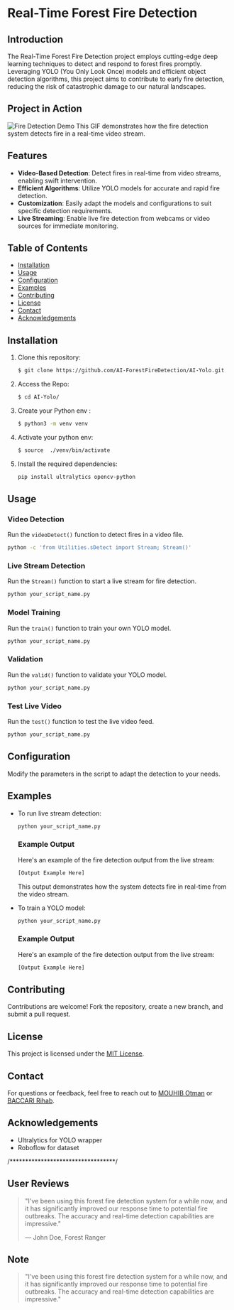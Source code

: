 




# Real-Time Forest Fire Detection
   ## Introduction

The Real-Time Forest Fire Detection project employs cutting-edge deep learning techniques to detect and respond to forest fires promptly. Leveraging YOLO (You Only Look Once) models and efficient object detection algorithms, this project aims to contribute to early fire detection, reducing the risk of catastrophic damage to our natural landscapes.

   ## Project in Action
   ![Fire Detection Demo](2.mp4_out.gif)
   This GIF demonstrates how the fire detection system detects fire in a real-time video stream.
 

## Features

- **Video-Based Detection**: Detect fires in real-time from video streams, enabling swift intervention.
- **Efficient Algorithms**: Utilize YOLO models for accurate and rapid fire detection.
- **Customization**: Easily adapt the models and configurations to suit specific detection requirements.
- **Live Streaming**: Enable live fire detection from webcams or video sources for immediate monitoring.


## Table of Contents

- [Installation](#installation)
- [Usage](#usage)
- [Configuration](#configuration)
- [Examples](#examples)
- [Contributing](#contributing)
- [License](#license)
- [Contact](#contact)
- [Acknowledgements](#acknowledgements)

## Installation

1. Clone this repository:
   ```sh
   $ git clone https://github.com/AI-ForestFireDetection/AI-Yolo.git
   ```
2. Access the Repo:
   ```sh
   $ cd AI-Yolo/
   ```
3. Create your Python env :
   ```sh
   $ python3 -m venv venv
   ```
4. Activate your python env:
   ```sh
   $ source  ./venv/bin/activate
   ```
5. Install the required dependencies:
   ```sh
   pip install ultralytics opencv-python
   ```

## Usage
### Video Detection 
Run the `videoDetect()` function to detect fires in a video file.

```sh
python -c 'from Utilities.sDetect import Stream; Stream()'
```

### Live Stream Detection

Run the `Stream()` function to start a live stream for fire detection.

```sh
python your_script_name.py
```

### Model Training

Run the `train()` function to train your own YOLO model.

```sh
python your_script_name.py
```

### Validation

Run the `valid()` function to validate your YOLO model.


```sh
python your_script_name.py
```


### Test Live Video

Run the `test()` function to test the live video feed.


```sh
python your_script_name.py
```


## Configuration

Modify the parameters in the script to adapt the detection to your needs.

## Examples

- To run live stream detection:
  ```sh
  python your_script_name.py
  ```
 
   ### Example Output

   Here's an example of the fire detection output from the live stream:

   ```python
   [Output Example Here]
   ```
  This output demonstrates how the system detects fire in real-time from the video stream.


- To train a YOLO model:
  ```sh
  python your_script_name.py
  ```
  ### Example Output

   Here's an example of the fire detection output from the live stream:

   ```python
   [Output Example Here]
   ```

## Contributing

Contributions are welcome! Fork the repository, create a new branch, and submit a pull request.

## License

This project is licensed under the [MIT License](LICENSE).

## Contact

For questions or feedback, feel free to reach out to [MOUHIB Otman](mailto:mouhib.otm@gmail.com) or [BACCARI Rihab](mailto:mouhib.otm@gmail.com).

## Acknowledgements

- Ultralytics for YOLO wrapper
- Roboflow for dataset



/**********************************/



   ## User Reviews

   > "I've been using this forest fire detection system for a while now, and it has significantly improved our response time to potential fire outbreaks. The accuracy and real-time detection capabilities are impressive."
   >
   > — John Doe, Forest Ranger

   ## Note


   > "I've been using this forest fire detection system for a while now, and it has significantly improved our response time to potential fire outbreaks. The accuracy and real-time detection capabilities are impressive."
   
